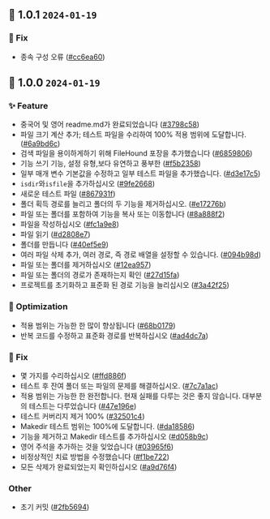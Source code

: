 ## 🎉 1.0.1 `2024-01-19`
### 🐛 Fix
- 종속 구성 오류 ([#cc6ea60](https://github.com/kwooshung/files/commit/cc6ea606cceb145e0fe98449cf44ec31421ed23e))

## 🎉 1.0.0 `2024-01-19`
### ✨ Feature
- 중국어 및 영어 readme.md가 완료되었습니다 ([#3798c58](https://github.com/kwooshung/files/commit/3798c58de0462d60c3e4171fce683a42647518f4))
- 파일 크기 계산 추가; 테스트 파일을 수리하여 100% 적용 범위에 도달합니다. ([#6a9bd6c](https://github.com/kwooshung/files/commit/6a9bd6ce08a73b3cd2669a7a6f0771ac4ae0c723))
- 검색 파일을 용이하게하기 위해 FileHound 포장을 추가했습니다 ([#6859806](https://github.com/kwooshung/files/commit/68598065ef83a335df92c79b8e0b278182b8ddf9))
- 기능 쓰기 기능, 설정 유형,보다 유연하고 풍부한 ([#f5b2358](https://github.com/kwooshung/files/commit/f5b23583588f30ef54ea6cc5f24b026de1d0c8c2))
- 일부 매개 변수 기본값을 수정하고 일부 테스트 파일을 추가했습니다. ([#d3e17c5](https://github.com/kwooshung/files/commit/d3e17c59d72b627012d1d4d7043abc5d42146c8f))
- `isdir`와`isfile`을 추가하십시오 ([#9fe2668](https://github.com/kwooshung/files/commit/9fe266853f51204daed4a272352d0a2011db1f25))
- 새로운 테스트 파일 ([#867931f](https://github.com/kwooshung/files/commit/867931f2700ad63c30001922fc7f071744ac8ac3))
- 폴더 획득 경로를 늘리고 폴더의 두 기능을 제거하십시오. ([#e17276b](https://github.com/kwooshung/files/commit/e17276bcf82d2665a87fc25917693109143c788d))
- 파일 또는 폴더를 포함하여 기능을 복사 또는 이동합니다 ([#8a888f2](https://github.com/kwooshung/files/commit/8a888f23c6da6be7288f7a4497f7d794a09df467))
- 파일을 작성하십시오 ([#fc1a9e8](https://github.com/kwooshung/files/commit/fc1a9e808117f8459a244b715000d43f1a5e861e))
- 파일 읽기 ([#d2808e7](https://github.com/kwooshung/files/commit/d2808e7d2d62602432c86acc3a544a2a21e5e17f))
- 폴더를 만듭니다 ([#40ef5e9](https://github.com/kwooshung/files/commit/40ef5e99becdfcb68b3f8819f42e8f6f21c46960))
- 여러 파일 삭제 추가, 여러 경로, 즉 경로 배열을 설정할 수 있습니다. ([#094b98d](https://github.com/kwooshung/files/commit/094b98dcbfda48fc97c1ad00bfbf5ff21e57b833))
- 파일 또는 폴더를 제거하십시오 ([#12ea957](https://github.com/kwooshung/files/commit/12ea95729fde7bc08b26080e2ac0fd4339c44bde))
- 파일 또는 폴더의 경로가 존재하는지 확인 ([#27d15fa](https://github.com/kwooshung/files/commit/27d15fa10eb6090f680bff69120feb039e980c23))
- 프로젝트를 초기화하고 표준화 된 경로 기능을 늘리십시오 ([#3a42f25](https://github.com/kwooshung/files/commit/3a42f25b401f98fb3605dc3ca3e7a1506a735e43))
### 💩 Optimization
- 적용 범위는 가능한 한 많이 향상됩니다 ([#68b0179](https://github.com/kwooshung/files/commit/68b01798a8bdb05494f04b3221be90697959ef73))
- 반복 코드를 수정하고 표준화 경로를 반복하십시오 ([#ad4dc7a](https://github.com/kwooshung/files/commit/ad4dc7a2e7d04d3829b9028a6a2c169911119d36))
### 🐛 Fix
- 몇 가지를 수리하십시오 ([#ffd886f](https://github.com/kwooshung/files/commit/ffd886ffa89a79e0b2a15fb293a57a6efffa950e))
- 테스트 후 잔여 폴더 또는 파일의 문제를 해결하십시오. ([#7c7a1ac](https://github.com/kwooshung/files/commit/7c7a1ac843b7bea4246afe7ac1ebe23264674bf6))
- 적용 범위는 가능한 한 완전합니다. 현재 실패를 다루는 것은 좋지 않습니다. 대부분의 테스트는 다루었습니다 ([#47e196e](https://github.com/kwooshung/files/commit/47e196e65b4a2834114557b10b071d1bfb4bff8e))
- 테스트 커버리지 제거 100% ([#32501c4](https://github.com/kwooshung/files/commit/32501c4d92e72405ce67c87ca892b299c3f75cdf))
- Makedir 테스트 범위는 100%에 도달합니다. ([#da18586](https://github.com/kwooshung/files/commit/da1858613c8c52e04eed618647dc12761e844cdc))
- 기능을 제거하고 Makedir 테스트를 추가하십시오 ([#d058b9c](https://github.com/kwooshung/files/commit/d058b9ca79918583dc057e89326a4704d90f4d8d))
- 영어 주석을 추가하는 것을 잊었습니다 ([#03965f6](https://github.com/kwooshung/files/commit/03965f67c89eff5f5c3d74e08c8c3336d2f0ff51))
- 비정상적인 치료 방법을 수정했습니다 ([#f1be722](https://github.com/kwooshung/files/commit/f1be7225d059be1401240cb73ee86e54a67542e4))
- 모든 삭제가 완료되었는지 확인하십시오 ([#a9d76f4](https://github.com/kwooshung/files/commit/a9d76f4523f753d8096341182a28329cb643c119))
### Other
- 초기 커밋 ([#2fb5694](https://github.com/kwooshung/files/commit/2fb569486270d052230ee82510fc004129912a6e))